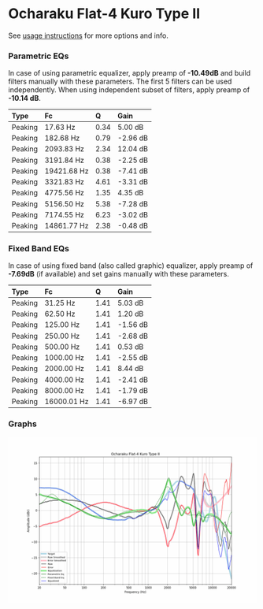 # Ocharaku Flat-4 Kuro Type II
See [usage instructions](https://github.com/jaakkopasanen/AutoEq#usage) for more options and info.

### Parametric EQs
In case of using parametric equalizer, apply preamp of **-10.49dB** and build filters manually
with these parameters. The first 5 filters can be used independently.
When using independent subset of filters, apply preamp of **-10.14 dB**.

| Type    | Fc          |    Q | Gain     |
|:--------|:------------|:-----|:---------|
| Peaking | 17.63 Hz    | 0.34 | 5.00 dB  |
| Peaking | 182.68 Hz   | 0.79 | -2.96 dB |
| Peaking | 2093.83 Hz  | 2.34 | 12.04 dB |
| Peaking | 3191.84 Hz  | 0.38 | -2.25 dB |
| Peaking | 19421.68 Hz | 0.38 | -7.41 dB |
| Peaking | 3321.83 Hz  | 4.61 | -3.31 dB |
| Peaking | 4775.56 Hz  | 1.35 | 4.35 dB  |
| Peaking | 5156.50 Hz  | 5.38 | -7.28 dB |
| Peaking | 7174.55 Hz  | 6.23 | -3.02 dB |
| Peaking | 14861.77 Hz | 2.38 | -0.48 dB |

### Fixed Band EQs
In case of using fixed band (also called graphic) equalizer, apply preamp of **-7.69dB**
(if available) and set gains manually with these parameters.

| Type    | Fc          |    Q | Gain     |
|:--------|:------------|:-----|:---------|
| Peaking | 31.25 Hz    | 1.41 | 5.03 dB  |
| Peaking | 62.50 Hz    | 1.41 | 1.20 dB  |
| Peaking | 125.00 Hz   | 1.41 | -1.56 dB |
| Peaking | 250.00 Hz   | 1.41 | -2.68 dB |
| Peaking | 500.00 Hz   | 1.41 | 0.53 dB  |
| Peaking | 1000.00 Hz  | 1.41 | -2.55 dB |
| Peaking | 2000.00 Hz  | 1.41 | 8.44 dB  |
| Peaking | 4000.00 Hz  | 1.41 | -2.41 dB |
| Peaking | 8000.00 Hz  | 1.41 | -1.79 dB |
| Peaking | 16000.01 Hz | 1.41 | -6.97 dB |

### Graphs
![](./Ocharaku%20Flat-4%20Kuro%20Type%20II.png)